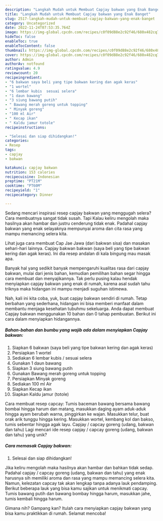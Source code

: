```yaml
---
description: "Langkah Mudah untuk Membuat Capjay bakwan yang Enak Banget"
title: "Langkah Mudah untuk Membuat Capjay bakwan yang Enak Banget"
slug: 2517-langkah-mudah-untuk-membuat-capjay-bakwan-yang-enak-banget
category: Uncategorized
date: 2022-11-24T07:53:35.764Z
image: https://img-global.cpcdn.com/recipes/c0f09d88e2c92f46/680x482cq70/capjay-bakwan-foto-resep-utama.jpg
hideToc: false
enableToc: true
enableTocContent: false
thumbnail: https://img-global.cpcdn.com/recipes/c0f09d88e2c92f46/680x482cq70/capjay-bakwan-foto-resep-utama.jpg
cover: https://img-global.cpcdn.com/recipes/c0f09d88e2c92f46/680x482cq70/capjay-bakwan-foto-resep-utama.jpg
author: Admin
authorAv: notfound
ratingvalue: 4.9
reviewcount: 20
recipeingredient:
- "6 bakwan saya beli yang tipe bakwan kering dan agak keras"
- "1 wortel"
- "6 lembar kubis  sesuai selera"
- "1 daun bawang"
- "3 siung bawang putih"
- " Bawang merah goreng untuk topping"
- " Minyak goreng"
- "100 ml Air"
- " Kecap ikan"
- " Kaldu jamur totole"
recipeinstructions:

- "Selesai dan siap dihidangkan!"
categories:
- Resep
tags:
- capjay
- bakwan

katakunci: capjay bakwan 
nutrition: 153 calories
recipecuisine: Indonesian
preptime: "PT21M"
cooktime: "PT60M"
recipeyield: "1"
recipecategory: Dinner

---
```



Sedang mencari inspirasi resep capjay bakwan yang menggugah selera? Cara membuatnya sangat tidak susah. Tapi Kalau keliru mengolah maka hasilnya akan hambar dan justru cenderung tidak enak. Padahal capjay bakwan yang enak selayaknya mempunyai aroma dan cita rasa yang mampu memancing selera kita.


Lihat juga cara membuat Cap Jae Jawa (dari bakwan sisa) dan masakan sehari-hari lainnya. Capjay bakwan bakwan (saya beli yang tipe bakwan kering dan agak keras). Ini dia resep andalan di kala bingung mau masak apa.

Banyak hal yang sedikit banyak mempengaruhi kualitas rasa dari capjay bakwan, mulai dari jenis bahan, kemudian pemilihan bahan segar hingga cara membuat dan menyajikannya. Tak perlu pusing kalau hendak menyiapkan capjay bakwan yang enak di rumah, karena asal sudah tahu triknya maka hidangan ini mampu menjadi suguhan istimewa.


Nah, kali ini kita coba, yuk, buat capjay bakwan sendiri di rumah. Tetap berbahan yang sederhana, hidangan ini bisa memberi manfaat dalam membantu menjaga kesehatan tubuhmu sekeluarga. Anda dapat membuat Capjay bakwan menggunakan 10 bahan dan 0 tahap pembuatan. Berikut ini cara dalam menyiapkan hidangannya.

<!--inarticleads1-->

##### Bahan-bahan dan bumbu yang wajib ada dalam menyiapkan Capjay bakwan:

1. Siapkan 6 bakwan (saya beli yang tipe bakwan kering dan agak keras)
1. Persiapkan 1 wortel
1. Sediakan 6 lembar kubis / sesuai selera
1. Gunakan 1 daun bawang
1. Siapkan 3 siung bawang putih
1. Gunakan  Bawang merah goreng untuk topping
1. Persiapkan  Minyak goreng
1. Sediakan 100 ml Air
1. Siapkan  Kecap ikan
1. Siapkan  Kaldu jamur (totole)


Cara membuat resep capcay: Tumis baceman bawang bersama bawang bombai hingga harum dan matang, masukkan daging ayam aduk-aduk hingga ayam berubah warna, pinggirkan ke wajan. Masukkan telur, buat orak arik tunggu hingga kering. Masukkan wortel, kembang kol dan bakso, tumis sebentar hingga agak layu. Capjay / capcay goreng (udang, bakwan dan tahu) Lagi mencari ide resep capjay / capcay goreng (udang, bakwan dan tahu) yang unik? 

<!--inarticleads2-->

##### Cara memasak Capjay bakwan:


1. Selesai dan siap dihidangkan!

Jika keliru mengolah maka hasilnya akan hambar dan bahkan tidak sedap. Padahal capjay / capcay goreng (udang, bakwan dan tahu) yang enak harusnya sih memiliki aroma dan rasa yang mampu memancing selera kita. Namun, kelezatan capcay tak akan lengkap tanpa adanya lauk pendamping. Berikut beberapa lauk yang bisa kamu sajikan untuk menikmati capcay. Tumis bawang putih dan bawang bombay hingga harum, masukkan jahe, tumis kembali hingga harum. 

Gimana nih? Gampang kan? Itulah cara menyiapkan capjay bakwan yang bisa kamu praktikkan di rumah. Selamat mencoba!
